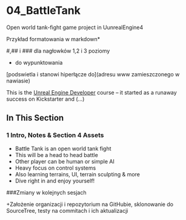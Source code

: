 ﻿# 04_BattleTank
Open world tank-fight game project in UunrealEngine4


Przykład formatowania w markdown*

#,## i ### dla nagłowków 1,2 i 3 poziomy

+ do wypunktowania

[podswietla i stanowi hiperłącze do](adresu www zamieszczonego w nawiasie)



This is the [Unreal Engine Developer]( http://gdev.tv/urcgithub) course – it started as a runaway success on Kickstarter and (...)



## In This Section

### 1 Intro, Notes & Section 4 Assets ###

+ Battle Tank is an open world tank fight
+ This will be a head to head battle
+ Other player can be human or simple AI
+ Heavy focus on control systems
+ Also learning terrains, UI, terrain sculpting & more
+ Dive right in and enjoy yourself!


###Zmiany w kolejnych sesjach

+Założenie organizacji i repozytorium na GitHubie, sklonowanie do SourceTree, testy na commitach i ich aktualizacji
